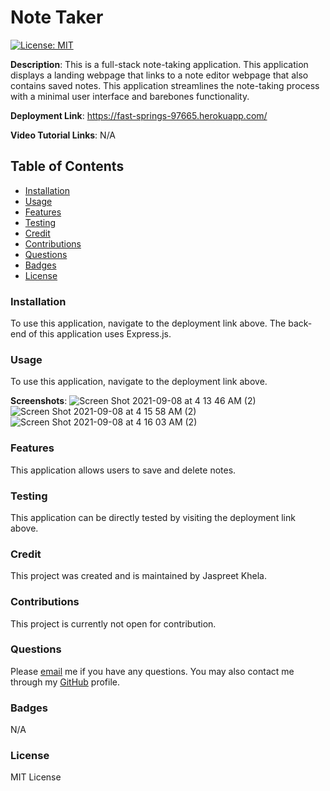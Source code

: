 # Note Taker
[![License: MIT](https://img.shields.io/badge/License-MIT-yellow.svg)](https://opensource.org/licenses/MIT)

**Description**: This is a full-stack note-taking application. This application displays a landing webpage that links to a note editor webpage that also contains saved notes. This application streamlines the note-taking process with a minimal user interface and barebones functionality.

**Deployment Link**: https://fast-springs-97665.herokuapp.com/

**Video Tutorial Links**: N/A

## Table of Contents
* [Installation](#installation)
* [Usage](#usage)
* [Features](#features)
* [Testing](#testing)
* [Credit](#credit)
* [Contributions](#contributions)
* [Questions](#questions)
* [Badges](#badges)
* [License](#license)

### Installation
To use this application, navigate to the deployment link above. The back-end of this application uses Express.js.

### Usage
To use this application, navigate to the deployment link above.

**Screenshots**:
![Screen Shot 2021-09-08 at 4 13 46 AM (2)](https://user-images.githubusercontent.com/80941606/132472503-af1f46a0-597b-4b07-8740-690b45265c2c.png)
![Screen Shot 2021-09-08 at 4 15 58 AM (2)](https://user-images.githubusercontent.com/80941606/132472530-91593ccd-2402-4024-88bc-91d5e147baa8.png)
![Screen Shot 2021-09-08 at 4 16 03 AM (2)](https://user-images.githubusercontent.com/80941606/132472555-24e76f67-9edb-419e-a95f-a0cf5c5d8fbe.png)

### Features
This application allows users to save and delete notes.

### Testing
This application can be directly tested by visiting the deployment link above.

### Credit
This project was created and is maintained by Jaspreet Khela.

### Contributions
This project is currently not open for contribution.

### Questions
Please [email](jaspreet.khela@gmail.com) me if you have any questions.
You may also contact me through my [GitHub](https://github.com/JaspreetKhela) profile. 

### Badges
N/A

### License
MIT License
